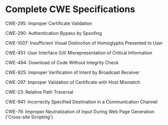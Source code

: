 

# Complete CWE Specifications

CWE-295: Improper Certificate Validation

CWE-290: Authentication Bypass by Spoofing

CWE-1007: Insufficient Visual Distinction of Homoglyphs Presented to User

CWE-451: User Interface (UI) Misrepresentation of Critical Information

CWE-494: Download of Code Without Integrity Check

CWE-925: Improper Verification of Intent by Broadcast Receiver

CWE-297: Improper Validation of Certificate with Host Mismatch

CWE-23: Relative Path Traversal

CWE-941: Incorrectly Specified Destination in a Communication Channel

CWE-79: Improper Neutralization of Input During Web Page Generation ('Cross-site Scripting')